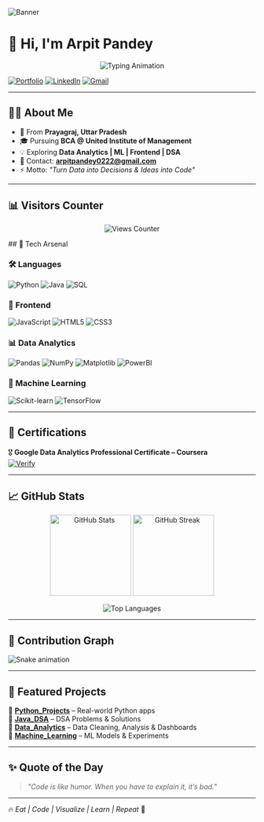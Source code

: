 <!-- Banner -->
![Banner](https://i.ibb.co/PrPLtks/coding-banner-dark.gif)

# 👋 Hi, I'm **Arpit Pandey**

<p align="center">
  <img src="https://readme-typing-svg.herokuapp.com?font=Fira+Code&size=25&pause=1000&color=00C2FF&center=true&vCenter=true&width=600&lines=Frontend+Developer;Data+Analyst;Machine+Learning+Explorer;DSA+Enthusiast;Problem+Solver+%7C+Lifelong+Learner" alt="Typing Animation" />
</p>

[![Portfolio](https://img.shields.io/badge/🌐-Portfolio-4CAF50?style=for-the-badge&logo=google-chrome&logoColor=white)](https://arpit0111.github.io/My_Portfolio/)
[![LinkedIn](https://img.shields.io/badge/💼-LinkedIn-0A66C2?style=for-the-badge&logo=linkedin&logoColor=white)](https://www.linkedin.com/in/arpit-pandey-901a2a271)
[![Gmail](https://img.shields.io/badge/-Email-D14836?style=for-the-badge&logo=gmail&logoColor=white)](mailto:arpitpandey0222@gmail.com)

---

## 👨‍💻 About Me  
- 📍 From **Prayagraj, Uttar Pradesh**  
- 🎓 Pursuing **BCA @ United Institute of Management**  
- 💡 Exploring **Data Analytics | ML | Frontend | DSA**  
- 📧 Contact: **arpitpandey0222@gmail.com**  
- ⚡ Motto: *"Turn Data into Decisions & Ideas into Code"*  

---
## 📊 Visitors Counter  
<p align="center">
  <img src="https://komarev.com/ghpvc/?username=arpit0111&label=Profile%20Views&color=ff69b4&style=flat" alt="Views Counter" />
</p>
## 🚀 Tech Arsenal  

### 🛠 Languages  
![Python](https://img.shields.io/badge/-Python-3776AB?style=for-the-badge&logo=python&logoColor=white)
![Java](https://img.shields.io/badge/-Java-007396?style=for-the-badge&logo=java&logoColor=white)
![SQL](https://img.shields.io/badge/-SQL-4479A1?style=for-the-badge&logo=postgresql&logoColor=white)

### 🎨 Frontend  
![JavaScript](https://img.shields.io/badge/-JavaScript-F7DF1E?style=for-the-badge&logo=javascript&logoColor=black)
![HTML5](https://img.shields.io/badge/-HTML5-E34F26?style=for-the-badge&logo=html5&logoColor=white)
![CSS3](https://img.shields.io/badge/-CSS3-1572B6?style=for-the-badge&logo=css3&logoColor=white)

### 📊 Data Analytics  
![Pandas](https://img.shields.io/badge/-Pandas-150458?style=for-the-badge&logo=pandas&logoColor=white)
![NumPy](https://img.shields.io/badge/-NumPy-013243?style=for-the-badge&logo=numpy&logoColor=white)
![Matplotlib](https://img.shields.io/badge/-Matplotlib-11557c?style=for-the-badge&logo=plotly&logoColor=white)
![PowerBI](https://img.shields.io/badge/-PowerBI-F2C811?style=for-the-badge&logo=powerbi&logoColor=black)

### 🤖 Machine Learning  
![Scikit-learn](https://img.shields.io/badge/-Scikit--Learn-F7931E?style=for-the-badge&logo=scikit-learn&logoColor=white)
![TensorFlow](https://img.shields.io/badge/-TensorFlow-FF6F00?style=for-the-badge&logo=tensorflow&logoColor=white)

---

## 📜 Certifications  
🎖 **Google Data Analytics Professional Certificate – Coursera**  
[![Verify](https://img.shields.io/badge/-View_Certificate-0056D2?style=for-the-badge&logo=coursera&logoColor=white)](https://coursera.org/verify/professional-cert/V4Q4OGCIOKHP)

---

## 📈 GitHub Stats  

<p align="center">
  <img src="https://github-readme-stats.vercel.app/api?username=arpit0111&show_icons=true&theme=radical" alt="GitHub Stats" height="165"/>
  <img src="https://github-readme-streak-stats.herokuapp.com/?user=arpit0111&theme=radical" alt="GitHub Streak" height="165"/>
</p>

<p align="center">
  <img src="https://github-readme-stats.vercel.app/api/top-langs/?username=arpit0111&layout=compact&theme=radical" alt="Top Languages"/>
</p>

---

## 🐍 Contribution Graph  
![Snake animation](https://github.com/arpit0111/arpit0111/blob/output/github-contribution-grid-snake.svg)

---

## 📌 Featured Projects  
🔹 [**Python_Projects**](#) – Real-world Python apps  
🔹 [**Java_DSA**](#) – DSA Problems & Solutions  
🔹 [**Data_Analytics**](#) – Data Cleaning, Analysis & Dashboards  
🔹 [**Machine_Learning**](#) – ML Models & Experiments  

---

## ✨ Quote of the Day  
> *"Code is like humor. When you have to explain it, it’s bad."*  

---

🔥 *Eat | Code | Visualize | Learn | Repeat* 🚀
